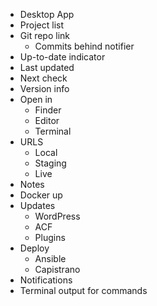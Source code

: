 - Desktop App
- Project list
- Git repo link
    - Commits behind notifier
- Up-to-date indicator
- Last updated
- Next check
- Version info
- Open in
    - Finder
    - Editor
    - Terminal
- URLS
    - Local
    - Staging
    - Live
- Notes
- Docker up
- Updates
    - WordPress
    - ACF
    - Plugins
- Deploy
    - Ansible
    - Capistrano
- Notifications
- Terminal output for commands
